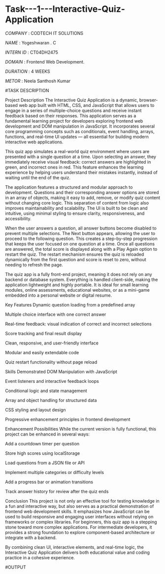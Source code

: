 # Task---1---Interactive-Quiz-Application

*COMPANY* : CODTECH IT SOLUTIONS 

*NAME* : Yogeshwaran . C

*INTERN ID* : CT04DH2475

*DOMAIN* : Frontend Web Development.

*DURATION* : 4 WEEKS 

*METOR* : Neela Santhosh Kumar

#TASK DESCRIPTION

Project Description
The Interactive Quiz Application is a dynamic, browser-based web app built with HTML, CSS, and JavaScript that allows users to engage in a series of multiple-choice questions and receive instant feedback based on their responses. This application serves as a fundamental learning project for developers exploring frontend web development and DOM manipulation in JavaScript. It incorporates several core programming concepts such as conditionals, event handling, arrays, functions, and real-time UI updates — all essential for building modern interactive web applications.

This quiz app simulates a real-world quiz environment where users are presented with a single question at a time. Upon selecting an answer, they immediately receive visual feedback: correct answers are highlighted in green, and incorrect ones in red. This feature enhances the learning experience by helping users understand their mistakes instantly, instead of waiting until the end of the quiz.

The application features a structured and modular approach to development. Questions and their corresponding answer options are stored in an array of objects, making it easy to add, remove, or modify quiz content without changing core logic. This separation of content from logic also improves maintainability and scalability. The UI is built to be clean and intuitive, using minimal styling to ensure clarity, responsiveness, and accessibility.

When the user answers a question, all answer buttons become disabled to prevent multiple selections. The Next button appears, allowing the user to proceed to the following question. This creates a step-by-step progression that keeps the user focused on one question at a time. Once all questions are answered, the total score is displayed along with a Play Again option to restart the quiz. The restart mechanism ensures the quiz is reloaded dynamically from the first question and score is reset to zero, without needing to refresh the page.

The quiz app is a fully front-end project, meaning it does not rely on any backend or database system. Everything is handled client-side, making the application lightweight and highly portable. It is ideal for small learning modules, online assessments, educational websites, or as a mini-game embedded into a personal website or digital resume.

Key Features
Dynamic question loading from a predefined array

Multiple choice interface with one correct answer

Real-time feedback: visual indication of correct and incorrect selections

Score tracking and final result display

Clean, responsive, and user-friendly interface

Modular and easily extendable code

Quiz restart functionality without page reload

Skills Demonstrated
DOM Manipulation with JavaScript

Event listeners and interactive feedback loops

Conditional logic and state management

Array and object handling for structured data

CSS styling and layout design

Progressive enhancement principles in frontend development

Enhancement Possibilities
While the current version is fully functional, this project can be enhanced in several ways:

Add a countdown timer per question

Store high scores using localStorage

Load questions from a JSON file or API

Implement multiple categories or difficulty levels

Add a progress bar or animation transitions

Track answer history for review after the quiz ends

Conclusion
This project is not only an effective tool for testing knowledge in a fun and interactive way, but also serves as a practical demonstration of frontend web development skills. It emphasizes how JavaScript can be used to build responsive and engaging user interfaces without relying on frameworks or complex libraries. For beginners, this quiz app is a stepping stone toward more complex applications. For intermediate developers, it provides a strong foundation to explore component-based architecture or integrate with a backend.

By combining clean UI, interactive elements, and real-time logic, the Interactive Quiz Application delivers both educational value and coding practice in a cohesive experience.  


#OUTPUT





